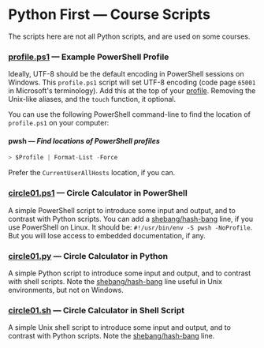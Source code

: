 # Python First — Course Scripts

The scripts here are not all Python scripts, and are used on some courses.

### [profile.ps1](./profile.ps1) — Example PowerShell Profile

Ideally, UTF-8 should be the default encoding in PowerShell sessions on Windows. This `profile.ps1` script will set UTF-8 encoding (code page `65001` in Microsoft's terminology). Add this at the top of your [profile][ps1-profiles]. Removing the Unix-like aliases, and the `touch` function, it optional.

You can use the following PowerShell command-line to find the location of `profile.ps1` on your computer:

#### **pwsh** — *Find locations of PowerShell profiles*
```py
> $Profile | Format-List -Force
```

Prefer the `CurrentUserAllHosts` location, if you can.

[ps1-profiles]:
   https://learn.microsoft.com/en-us/powershell/module/microsoft.powershell.core/about/about_profiles
   "PowerShell — About PowerShell Profiles"

### [circle01.ps1](./circle01.ps1) — Circle Calculator in PowerShell

A simple PowerShell script to introduce some input and output, and to contrast with Python scripts. You can add a [shebang/hash-bang][w-shebang] line, if you use PowerShell on Linux. It should be: `#!/usr/bin/env -S pwsh -NoProfile`. But you will lose access to embedded documentation, if any.

### [circle01.py](./circle01.py) — Circle Calculator in Python

A simple Python script to introduce some input and output, and to contrast with shell scripts. Note the [shebang/hash-bang][w-shebang] line useful in Unix environments, but not on Windows.

### [circle01.sh](./circle01.sh) — Circle Calculator in Shell Script

A simple Unix shell script to introduce some input and output, and to contrast with Python scripts. Note the [shebang/hash-bang][w-shebang] line.

[w-shebang]:
   https://en.wikipedia.org/wiki/Shebang_%28Unix%29
   "Wikipedia — Shebang (Unix)"
